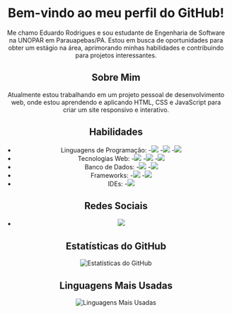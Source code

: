 <div align="center">

# Bem-vindo ao meu perfil do GitHub!

Me chamo Eduardo Rodrigues e sou estudante de Engenharia de Software na UNOPAR em Parauapebas/PA. Estou em busca de oportunidades para obter um estágio na área, aprimorando minhas habilidades e contribuindo para projetos interessantes.

## Sobre Mim

Atualmente estou trabalhando em um projeto pessoal de desenvolvimento web, onde estou aprendendo e aplicando HTML, CSS e JavaScript para criar um site responsivo e interativo.

## Habilidades

- Linguagens de Programação: 
  -<img src="https://img.shields.io/badge/Java-007396?style=for-the-badge&logo=java&logoColor=white"> 
  -<img src="https://img.shields.io/badge/Python-3776AB?style=for-the-badge&logo=python&logoColor=white">
  -<img src="https://img.shields.io/badge/JavaScript-F7DF1E?style=for-the-badge&logo=javascript&logoColor=black"> 
- Tecnologias Web: 
  -<img src="https://img.shields.io/badge/HTML5-E34F26?style=for-the-badge&logo=html5&logoColor=white">
  -<img src="https://img.shields.io/badge/CSS3-1572B6?style=for-the-badge&logo=css3&logoColor=white"> 
  -<img src="https://img.shields.io/badge/Bootstrap-563D7C?style=for-the-badge&logo=bootstrap&logoColor=white"> 
- Banco de Dados: 
  -<img src="https://img.shields.io/badge/MySQL-4479A1?style=for-the-badge&logo=mysql&logoColor=white">
  -<img src="https://img.shields.io/badge/MongoDB-47A248?style=for-the-badge&logo=mongodb&logoColor=white"> 
- Frameworks: 
  -<img src="https://img.shields.io/badge/Spring_Boot-6DB33F?style=for-the-badge&logo=spring-boot&logoColor=white"> 
  -<img src="https://img.shields.io/badge/Hibernate-59666C?style=for-the-badge&logo=hibernate&logoColor=white"> 
- IDEs: 
  -<img src="https://img.shields.io/badge/Visual_Studio_Code-007ACC?style=for-the-badge&logo=visual-studio-code&logoColor=white"> 

## Redes Sociais

- [<img src="https://img.shields.io/badge/LinkedIn-0077B5?style=for-the-badge&logo=linkedin&logoColor=white">](https://www.linkedin.com/in/eduardo-rodrigues-oliveira-28a046241?original_referer=https%3A%2F%2Feduardo-rodrigues%2Evercel%2Eapp%2F&originalSubdomain=br)

## Estatísticas do GitHub

![Estatísticas do GitHub](https://github-readme-stats.vercel.app/api?username=eduardohro&show_icons=true&theme=dark)

## Linguagens Mais Usadas

![Linguagens Mais Usadas](https://github-readme-stats.vercel.app/api/top-langs/?username=eduardohro&layout=compact&theme=dark)

</div>